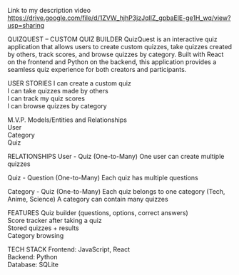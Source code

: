 Link to my description video https://drive.google.com/file/d/1ZVW_hjhP3jzJqlIZ_gpbaElE-ge1H_wq/view?usp=sharing

QUIZQUEST – CUSTOM QUIZ BUILDER
QuizQuest is an interactive quiz application that allows users to create custom quizzes, take quizzes created by others, track scores, and browse quizzes by category. Built with React on the frontend and Python on the backend, this application provides a seamless quiz experience for both creators and participants.<BR>

USER STORIES
I can create a custom quiz<BR>
I can take quizzes made by others <BR>
I can track my quiz scores <BR>
I can browse quizzes by category <BR>

M.V.P.
Models/Entities and Relationships <BR>
User <BR>
Category <BR>
Quiz <BR>

RELATIONSHIPS
User - Quiz (One-to-Many)
One user can create multiple quizzes<BR>

Quiz - Question (One-to-Many)
Each quiz has multiple questions<BR>

Category - Quiz (One-to-Many)
Each quiz belongs to one category (Tech, Anime, Science)
A category can contain many quizzes<BR>

FEATURES
Quiz builder (questions, options, correct answers)<BR>
Score tracker after taking a quiz<BR>
Stored quizzes + results<BR>
Category browsing<BR>

TECH STACK
Frontend: JavaScript, React<BR>
Backend: Python<BR>
Database: SQLite<BR>
